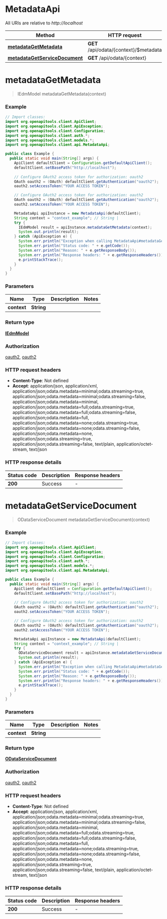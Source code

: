# MetadataApi

All URIs are relative to *http://localhost*

| Method | HTTP request | Description |
|------------- | ------------- | -------------|
| [**metadataGetMetadata**](MetadataApi.md#metadataGetMetadata) | **GET** /api/odata/{context}/$metadata |  |
| [**metadataGetServiceDocument**](MetadataApi.md#metadataGetServiceDocument) | **GET** /api/odata/{context} |  |


<a id="metadataGetMetadata"></a>
# **metadataGetMetadata**
> IEdmModel metadataGetMetadata(context)



### Example
```java
// Import classes:
import org.openapitools.client.ApiClient;
import org.openapitools.client.ApiException;
import org.openapitools.client.Configuration;
import org.openapitools.client.auth.*;
import org.openapitools.client.models.*;
import org.openapitools.client.api.MetadataApi;

public class Example {
  public static void main(String[] args) {
    ApiClient defaultClient = Configuration.getDefaultApiClient();
    defaultClient.setBasePath("http://localhost");
    
    // Configure OAuth2 access token for authorization: oauth2
    OAuth oauth2 = (OAuth) defaultClient.getAuthentication("oauth2");
    oauth2.setAccessToken("YOUR ACCESS TOKEN");

    // Configure OAuth2 access token for authorization: oauth2
    OAuth oauth2 = (OAuth) defaultClient.getAuthentication("oauth2");
    oauth2.setAccessToken("YOUR ACCESS TOKEN");

    MetadataApi apiInstance = new MetadataApi(defaultClient);
    String context = "context_example"; // String | 
    try {
      IEdmModel result = apiInstance.metadataGetMetadata(context);
      System.out.println(result);
    } catch (ApiException e) {
      System.err.println("Exception when calling MetadataApi#metadataGetMetadata");
      System.err.println("Status code: " + e.getCode());
      System.err.println("Reason: " + e.getResponseBody());
      System.err.println("Response headers: " + e.getResponseHeaders());
      e.printStackTrace();
    }
  }
}
```

### Parameters

| Name | Type | Description  | Notes |
|------------- | ------------- | ------------- | -------------|
| **context** | **String**|  | |

### Return type

[**IEdmModel**](IEdmModel.md)

### Authorization

[oauth2](../README.md#oauth2), [oauth2](../README.md#oauth2)

### HTTP request headers

 - **Content-Type**: Not defined
 - **Accept**: application/json, application/xml, application/json;odata.metadata=minimal;odata.streaming=true, application/json;odata.metadata=minimal;odata.streaming=false, application/json;odata.metadata=minimal, application/json;odata.metadata=full;odata.streaming=true, application/json;odata.metadata=full;odata.streaming=false, application/json;odata.metadata=full, application/json;odata.metadata=none;odata.streaming=true, application/json;odata.metadata=none;odata.streaming=false, application/json;odata.metadata=none, application/json;odata.streaming=true, application/json;odata.streaming=false, text/plain, application/octet-stream, text/json

### HTTP response details
| Status code | Description | Response headers |
|-------------|-------------|------------------|
| **200** | Success |  -  |

<a id="metadataGetServiceDocument"></a>
# **metadataGetServiceDocument**
> ODataServiceDocument metadataGetServiceDocument(context)



### Example
```java
// Import classes:
import org.openapitools.client.ApiClient;
import org.openapitools.client.ApiException;
import org.openapitools.client.Configuration;
import org.openapitools.client.auth.*;
import org.openapitools.client.models.*;
import org.openapitools.client.api.MetadataApi;

public class Example {
  public static void main(String[] args) {
    ApiClient defaultClient = Configuration.getDefaultApiClient();
    defaultClient.setBasePath("http://localhost");
    
    // Configure OAuth2 access token for authorization: oauth2
    OAuth oauth2 = (OAuth) defaultClient.getAuthentication("oauth2");
    oauth2.setAccessToken("YOUR ACCESS TOKEN");

    // Configure OAuth2 access token for authorization: oauth2
    OAuth oauth2 = (OAuth) defaultClient.getAuthentication("oauth2");
    oauth2.setAccessToken("YOUR ACCESS TOKEN");

    MetadataApi apiInstance = new MetadataApi(defaultClient);
    String context = "context_example"; // String | 
    try {
      ODataServiceDocument result = apiInstance.metadataGetServiceDocument(context);
      System.out.println(result);
    } catch (ApiException e) {
      System.err.println("Exception when calling MetadataApi#metadataGetServiceDocument");
      System.err.println("Status code: " + e.getCode());
      System.err.println("Reason: " + e.getResponseBody());
      System.err.println("Response headers: " + e.getResponseHeaders());
      e.printStackTrace();
    }
  }
}
```

### Parameters

| Name | Type | Description  | Notes |
|------------- | ------------- | ------------- | -------------|
| **context** | **String**|  | |

### Return type

[**ODataServiceDocument**](ODataServiceDocument.md)

### Authorization

[oauth2](../README.md#oauth2), [oauth2](../README.md#oauth2)

### HTTP request headers

 - **Content-Type**: Not defined
 - **Accept**: application/json, application/xml, application/json;odata.metadata=minimal;odata.streaming=true, application/json;odata.metadata=minimal;odata.streaming=false, application/json;odata.metadata=minimal, application/json;odata.metadata=full;odata.streaming=true, application/json;odata.metadata=full;odata.streaming=false, application/json;odata.metadata=full, application/json;odata.metadata=none;odata.streaming=true, application/json;odata.metadata=none;odata.streaming=false, application/json;odata.metadata=none, application/json;odata.streaming=true, application/json;odata.streaming=false, text/plain, application/octet-stream, text/json

### HTTP response details
| Status code | Description | Response headers |
|-------------|-------------|------------------|
| **200** | Success |  -  |

